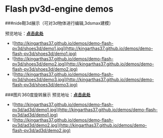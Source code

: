 Flash pv3d-engine demos
================================

###nide鞋3d展示（可对3d物体进行编辑,3dsmax建模）

预览地址：[**点击此处**](http://kingarthas37.github.io/demos/demo-flash-pv3d/shoes3d/index.html)
* ![http://kingarthas37.github.io/demos/demo-flash-pv3d/shoes3d/demo1.jpg](http://kingarthas37.github.io/demos/demo-flash-pv3d/shoes3d/demo1.jpg)
* ![http://kingarthas37.github.io/demos/demo-flash-pv3d/shoes3d/demo2.jpg](http://kingarthas37.github.io/demos/demo-flash-pv3d/shoes3d/demo2.jpg)
* ![http://kingarthas37.github.io/demos/demo-flash-pv3d/shoes3d/demo3.jpg](http://kingarthas37.github.io/demos/demo-flash-pv3d/shoes3d/demo3.jpg)


###图片360度旋转展示
预览地址：[**点击此处**](http://kingarthas37.github.io/demos/demo-flash-pv3d/ad3d/index.html)
* ![http://kingarthas37.github.io/demos/demo-flash-pv3d/ad3d/demo1.jpg](http://kingarthas37.github.io/demos/demo-flash-pv3d/ad3d/demo1.jpg)
* ![http://kingarthas37.github.io/demos/demo-flash-pv3d/ad3d/demo2.jpg](http://kingarthas37.github.io/demos/demo-flash-pv3d/ad3d/demo2.jpg)
